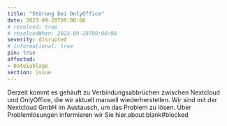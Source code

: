 ```yaml
---
title: "Störung bei OnlyOffice"
date: 2023-09-28T09:00:00
# resolved: true
# resolvedWhen: 2023-09-28T09:00:00
severity: disrupted
# informational: true
pin: true
affected:
- Dateiablage
section: issue
---
```


Derzeit kommt es gehäuft zu Verbindungsabbrüchen zwischen Nextcloud und OnlyOffice, die wir aktuell manuell wiederherstellen. Wir sind mit der Nextcloud GmbH im Austausch, um das Problem zu lösen. Über Problemlösungen informieren wir Sie hier.about:blank#blocked